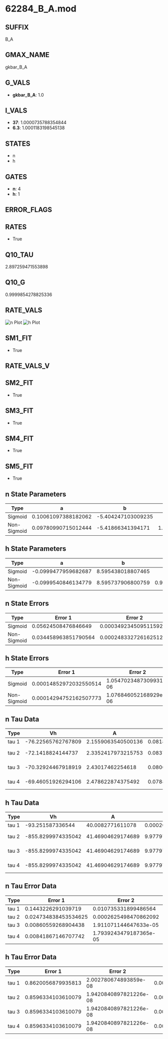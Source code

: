 # 62284_B_A.mod

## SUFFIX

B_A

## GMAX_NAME

gkbar_B_A

## G_VALS

- **gkbar_B_A**: 1.0

## I_VALS

- **37**: 1.0000735788354844
- **6.3**: 1.0001183198545138

## STATES

- n
- h

## GATES

- **n**: 4
- **h**: 1

## ERROR_FLAGS


## RATES

- True

## Q10_TAU

2.897259471553898

## Q10_G

0.9999854278825336

## RATE_VALS

![n Plot](/Users/pbozelos/Dropbox/icg-Chai-Panos/supermodels/output_markdown_files/K/62284_B_A.mod/images/n.png)
![h Plot](/Users/pbozelos/Dropbox/icg-Chai-Panos/supermodels/output_markdown_files/K/62284_B_A.mod/images/h.png)

## SM1_FIT

- True

## RATE_VALS_V

## SM2_FIT

- True

## SM3_FIT

- True

## SM4_FIT

- True

## SM5_FIT

- True

## n State Parameters

| Type | a | b | c | d |
| --- | --- | --- | --- | --- |
| Sigmoid | 0.10061097388182062 | -5.404247103009235 |
| Non-Sigmoid | 0.09780990715012444 | -5.41866341394171 | 1.031641733069676 | -0.046768244497424595 |

## h State Parameters

| Type | a | b | c | d |
| --- | --- | --- | --- | --- |
| Sigmoid | -0.0999477959682687 | 8.595438018807465 |
| Non-Sigmoid | -0.0999540846134779 | 8.595737906800759 | 0.9999085453110158 | -4.184409464069065e-06 |

## n State Errors

| Type | Error 1 | Error 2 | Error 3 |
| --- | --- | --- | --- |
| Sigmoid | 0.05624508476846649 | 0.0003492345095115929 | 0.024751320943375694 |
| Non-Sigmoid | 0.034458963851790564 | 0.00024833272616251297 | 0.01516407837560992 |

## h State Errors

| Type | Error 1 | Error 2 | Error 3 |
| --- | --- | --- | --- |
| Sigmoid | 0.00014852972032550514 | 1.0547023487309931e-06 | 0.00013522361713306556 |
| Non-Sigmoid | 0.00014294752162507773 | 1.076846052168929e-06 | 0.00013014150226626966 |

## n Tau Data

| Type | Vh | A | b1 | b2 | c1 | c2 | d1 | d2 | e1 | e2 |
| --- | --- | --- | --- | --- | --- | --- | --- | --- | --- | --- |
| tau 1 | -76.22565762767809 | 2.1559063540500136 | 0.08180855305111506 | 0.019493013014013568 |
| tau 2 | -72.1418824144737 | 2.3352417973215753 | 0.08371522918732265 | 0.0009141451254907468 | 0.028009808051158942 | -8.389940037486928e-05 |
| tau 3 | -70.32924467918919 | 2.43017462254618 | 0.08002642852434913 | 0.001060749882565184 | 1.0945024233995904e-05 | 0.03305763996354147 | -0.0001685031126267994 | 3.58578370113926e-07 |
| tau 4 | -69.46051926294106 | 2.478622874375492 | 0.07886320713486905 | 0.0009791380985016238 | 9.299433069721004e-06 | 5.82267432505645e-09 | 0.035575317670904334 | -0.0002233558650035825 | 8.048847117100553e-07 | -1.2230741888525837e-09 |

## h Tau Data

| Type | Vh | A | b1 | b2 | c1 | c2 | d1 | d2 | e1 | e2 |
| --- | --- | --- | --- | --- | --- | --- | --- | --- | --- | --- |
| tau 1 | -93.251587336544 | 40.0082771611078 | 0.0002031204593493146 | 0.0001929405470302978 |
| tau 2 | -855.8299974335042 | 41.46904629174689 | 9.977978790498569e-05 | 4.0001325331256097e-07 | 0.000380733637992312 | 2.1805761168646935e-09 |
| tau 3 | -855.8299974335042 | 41.46904629174689 | 9.977978790498569e-05 | 4.0001325331256097e-07 | 0.0 | 0.000380733637992312 | 2.1805761168646935e-09 | 0.0 |
| tau 4 | -855.8299974335042 | 41.46904629174689 | 9.977978790498569e-05 | 4.0001325331256097e-07 | 0.0 | 0.0 | 0.000380733637992312 | 2.1805761168646935e-09 | 0.0 | 0.0 |

## n Tau Error Data

| Type | Error 1 | Error 2 | Error 3 |
| --- | --- | --- | --- |
| tau 1 | 0.1443226291039719 | 0.010735331899486564 | 0.06058084718984601 |
| tau 2 | 0.024734838453534625 | 0.0002625498470862092 | 0.010382692429609219 |
| tau 3 | 0.00860559268904438 | 1.911071144647633e-05 | 0.0036122824182857546 |
| tau 4 | 0.00841867146707742 | 1.7939243479187365e-05 | 0.0035338203915417574 |

## h Tau Error Data

| Type | Error 1 | Error 2 | Error 3 |
| --- | --- | --- | --- |
| tau 1 | 0.8620056879935813 | 2.002780674893859e-08 | 0.00015075496634803427 |
| tau 2 | 0.8596334103610079 | 1.9420840897821226e-08 | 0.00015034008203851276 |
| tau 3 | 0.8596334103610079 | 1.9420840897821226e-08 | 0.00015034008203851276 |
| tau 4 | 0.8596334103610079 | 1.9420840897821226e-08 | 0.00015034008203851276 |


